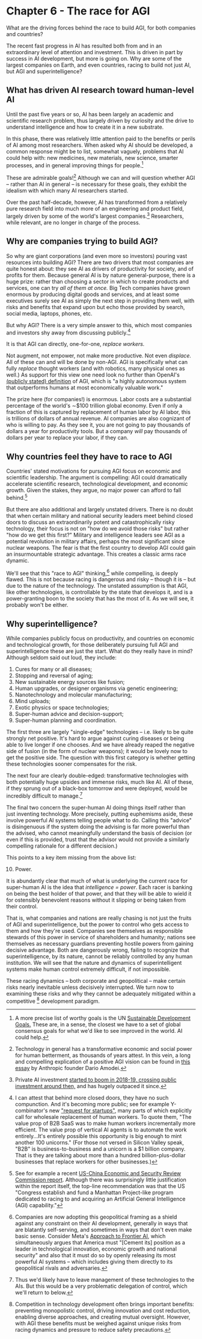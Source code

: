 # Chapter 6 - The race for AGI

What are the driving forces behind the race to build AGI, for both companies and countries?

The recent fast progress in AI has resulted both from and in an extraordinary level of attention and investment. This is driven in part by success in AI development, but more is going on. Why are some of the largest companies on Earth, and even countries, racing to build not just AI, but AGI and superintelligence?

## What has driven AI research toward human-level AI

Until the past five years or so, AI has been largely an academic and scientific research problem, thus largely driven by curiosity and the drive to understand intelligence and how to create it in a new substrate.

In this phase, there was relatively little attention paid to the benefits or perils of AI among most researchers. When asked why AI should be developed, a common response might be to list, somewhat vaguely, problems that AI could help with: new medicines, new materials, new science, smarter processes, and in general improving things for people.[^1]

These are admirable goals![^2] Although we can and will question whether AGI – rather than AI in general – is necessary for these goals, they exhibit the idealism with which many AI researchers started.

Over the past half-decade, however, AI has transformed from a relatively pure research field into much more of an engineering and product field, largely driven by some of the world's largest companies.[^3] Researchers, while relevant, are no longer in charge of the process.

## Why are companies trying to build AGI?

So why are giant corporations (and even more so investors) pouring vast resources into building AGI? There are two drivers that most companies are quite honest about: they see AI as drivers of productivity for society, and of profits for them. Because general AI is by nature general-purpose, there is a huge prize: rather than choosing a sector in which to create products and services, one can try *all of them at once.* Big Tech companies have grown enormous by producing digital goods and services, and at least some executives surely see AI as simply the next step in providing them well, with risks and benefits that expand upon but echo those provided by search, social media, laptops, phones, etc.

But why AGI? There is a very simple answer to this, which most companies and investors shy away from discussing publicly.[^4]

It is that AGI can directly, one-for-one, *replace workers.*

Not augment, not empower, not make more productive. Not even *displace.* All of these can and will be done by non-AGI. AGI is specifically what can fully *replace* thought workers (and with robotics, many physical ones as well.) As support for this view one need look no further than OpenAI's [(publicly stated) definition](https://openai.com/our-structure/) of AGI, which is "a highly autonomous system that outperforms humans at most economically valuable work."

The prize here (for companies!) is enormous. Labor costs are a substantial percentage of the world's ∼$100 trillion global economy. Even if only a fraction of this is captured by replacement of human labor by AI labor, this is trillions of dollars of annual revenue. AI companies are also cognizant of who is willing to pay. As they see it, you are not going to pay thousands of dollars a year for productivity tools. But a company *will* pay thousands of dollars per year to replace your labor, if they can.

## Why countries feel they have to race to AGI

Countries' stated motivations for pursuing AGI focus on economic and scientific leadership. The argument is compelling: AGI could dramatically accelerate scientific research, technological development, and economic growth. Given the stakes, they argue, no major power can afford to fall behind.[^5]

But there are also additional and largely unstated drivers. There is no doubt that when certain military and national security leaders meet behind closed doors to discuss an extraordinarily potent and catastrophically risky technology, their focus is not on "how do we avoid those risks" but rather "how do we get this first?" Military and intelligence leaders see AGI as a potential revolution in military affairs, perhaps the most significant since nuclear weapons. The fear is that the first country to develop AGI could gain an insurmountable strategic advantage. This creates a classic arms race dynamic.

We'll see that this "race to AGI" thinking,[^6] while compelling, is deeply flawed. This is not because racing is dangerous and risky – though it is – but due to the nature of the technology. The unstated assumption is that AGI, like other technologies, is controllable by the state that develops it, and is a power-granting boon to the society that has the most of it. As we will see, it probably won't be either.

## Why superintelligence?

While companies publicly focus on productivity, and countries on economic and technological growth, for those deliberately pursuing full AGI and superintelligence these are just the start. What do they really have in mind? Although seldom said out loud, they include:

1. Cures for many or all diseases;
2. Stopping and reversal of aging;
3. New sustainable energy sources like fusion;
4. Human upgrades, or designer organisms via genetic engineering;
5. Nanotechnology and molecular manufacturing;
6. Mind uploads;
7. Exotic physics or space technologies;
8. Super-human advice and decision-support;
9. Super-human planning and coordination.

The first three are largely "single-edge" technologies – i.e. likely to be quite strongly net positive. It's hard to argue against curing diseases or being able to live longer if one chooses. And we have already reaped the negative side of fusion (in the form of nuclear weapons); it would be lovely now to get the positive side. The question with this first category is whether getting these technologies sooner compensates for the risk.

The next four are clearly double-edged: transformative technologies with both potentially huge upsides and immense risks, much like AI. All of these, if they sprung out of a black-box tomorrow and were deployed, would be incredibly difficult to manage.[^7]

The final two concern the super-human AI doing things itself rather than just inventing technology. More precisely, putting euphemisms aside, these involve powerful AI systems telling people what to do. Calling this "advice" is disingenuous if the system doing the advising is far more powerful than the advised, who cannot meaningfully understand the basis of decision (or even if this is provided, trust that the advisor would not provide a similarly compelling rationale for a different decision.)

This points to a key item missing from the above list:

10. Power.

It is abundantly clear that much of what is underlying the current race for super-human AI is the idea that *intelligence = power*. Each racer is banking on being the best holder of that power, and that they will be able to wield it for ostensibly benevolent reasons without it slipping or being taken from their control.

That is, what companies and nations are really chasing is not just the fruits of AGI and superintelligence, but the power to control who gets access to them and how they're used. Companies see themselves as responsible stewards of this power in service of shareholders and humanity; nations see themselves as necessary guardians preventing hostile powers from gaining decisive advantage. Both are dangerously wrong, failing to recognize that superintelligence, by its nature, cannot be reliably controlled by any human institution. We will see that the nature and dynamics of superintelligent systems make human control extremely difficult, if not impossible.

These racing dynamics – both corporate and geopolitical – make certain risks nearly inevitable unless decisively interrupted. We turn now to examining these risks and why they cannot be adequately mitigated within a competitive [^8] development paradigm.


[^1]: A more precise list of worthy goals is the UN [Sustainable Development Goals.](https://sdgs.un.org/goals) These are, in a sense, the closest we have to a set of global consensus goals for what we'd like to see improved in the world. AI could help.

[^2]: Technology in general has a transformative economic and social power for human betterment, as thousands of years attest. In this vein, a long and compelling explication of a positive AGI vision can be found in [this essay](https://darioamodei.com/machines-of-loving-grace) by Anthropic founder Dario Amodei.

[^3]: Private AI investment [started to boom in 2018-19, crossing public investment around then,](https://cset.georgetown.edu/publication/tracking-ai-investment/) and has hugely outpaced it since.

[^4]: I can attest that behind more closed doors, they have no such compunction. And it's becoming more public; see for example Y-combinator's new ["request for startups"](https://www.ycombinator.com/rfs), many parts of which explicitly call for wholesale replacement of human workers. To quote them, "The value prop of B2B SaaS was to make human workers incrementally more efficient. The value prop of vertical AI agents is to automate the work entirely...It's entirely possible this opportunity is big enough to mint another 100 unicorns." (For those not versed in Silicon Valley speak, "B2B" is business-to-business and a unicorn is a $1 billion company. That is they are talking about more than a hundred billion-plus-dollar businesses that replace workers for other businesses.)

[^5]: See for example a recent [US-China Economic and Security Review Commission report](https://www.uscc.gov/sites/default/files/2024-11/2024_Executive_Summary.pdf). Although there was surprisingly little justification within the report itself, the top-line recommendation was that the US "Congress establish and fund a Manhattan Project-like program dedicated to racing to and acquiring an Artificial General Intelligence (AGI) capability."

[^6]: Companies are now adopting this geopolitical framing as a shield against any constraint on their AI development, generally in ways that are blatantly self-serving, and sometimes in ways that don't even make basic sense. Consider Meta's [Approach to Frontier AI](https://about.fb.com/news/2025/02/meta-approach-frontier-ai/), which simultaneously argues that America must "\[Cement its\] position as a leader in technological innovation, economic growth and national security" and also that it must do so by openly releasing its most powerful AI systems – which includes giving them directly to its geopolitical rivals and adversaries.

[^7]: Thus we'd likely have to leave management of these technologies to the AIs. But this would be a very problematic delegation of control, which we'll return to below.

[^8]: Competition in technology development often brings important benefits: preventing monopolistic control, driving innovation and cost reduction, enabling diverse approaches, and creating mutual oversight. However, with AGI these benefits must be weighed against unique risks from racing dynamics and pressure to reduce safety precautions.
